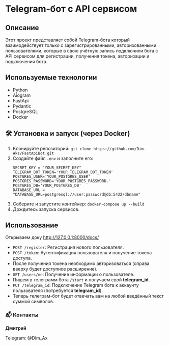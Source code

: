 # Telegram-бот с API сервисом

## Описание

Этот проект представляет собой Telegram-бота который взаимодействует только с зарегистрированными,
авторизованными пользователями, которые в свою учётную запись подключили бота с API сервисом для регистрации,
получения токена, авторизации и подключения бота.

## Используемые технологии

*   Python
*   Aiogram
*   FastApi
*   Pydantic
*   PostgreSQL
*   Docker

## 🛠 Установка и запуск (через Docker)

1.  Клонируйте репозиторий: `git clone https://github.com/Dim-Aks/FastApiBot.git`
2. Создайте файл `.env` и заполните его:
    ```
    SECRET_KEY = "YOUR_SECRET_KEY"
    TELEGRAM_BOT_TOKEN='YOUR_TELEGRAM_BOT_TOKEN'
    POSTGRES_USER='YOUR_POSTGRES_USER'
    POSTGRES_PASSWORD='YOUR_POSTGRES_PASSWORD.'
    POSTGRES_DB='YOUR_POSTGRES_DB'
    DATABASE_URL = "DATABASE_URL=postgresql://user:password@db:5432/dbname"
    ```
3. Соберите и запустите контейнер: `docker-compose up --build`
4. Дождитесь запуска сервисов.

## Использование 

Открываем доку http://127.0.0.1:8000/docs/

* `POST /register`: Регистрация нового пользователя.
* `POST /token`: Аутентификация пользователя и получение токена доступа.
*  После получения токена необходимо авторизоваться (справа вверху будет доступное расширение).
* `GET /users/me`: Получение информации о пользователе.
*  Пишем в телеграмм бота `/start` и получаем свой **telegram_id**.
* `PUT /telegram_id`: Подключение Telegram бота к аккаунту пользователя (потребуется **telegram_id**).
*  Теперь телеграм-бот будет отвечать вам на любой введённый текст суммой символов.

### 📬 Контакты
**Дмитрий**

Telegram: @Dim_Ax